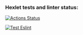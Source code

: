 ### Hexlet tests and linter status:
[![Actions Status](https://github.com/inga888/frontend-project-lvl1/workflows/hexlet-check/badge.svg)](https://github.com/inga888/frontend-project-lvl1/actions)

[![Test Eslint](https://github.com/inga888/frontend-project-lvl1/actions/workflows/eslint-test.yml/badge.svg)](https://github.com/inga888/frontend-project-lvl1/actions/workflows/eslint-test.yml)

